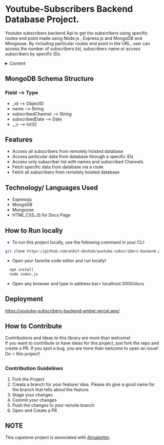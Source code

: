 #                                                      Youtube-Subscribers Backend Database Project.
Youtube subscribers backend Api to get the subscribers using specific routes end point made using Node.js , Express.js and MongoDB and Mongoose. By including particular routes end point in the URL, user can access the number of subscribers list,  subscribers name or access subscribers by specific IDs.

<!-- TABLE OF CONTENTS -->
<details>
    <summary>Content</summary>
    <ol>
        <li><a href="#demo">Introduction</a></li>
        <li><a href="#features">Features</a></li>
        <li><a href="#technology-languages-used">Technology/ Languages Used</a></li>
        <li><a href="#how-to-run-locally">How to Run Locally</a></li>
        <li><a href="#how-to-contribute">How to Contribute</a></li>
    </ol>
</details>


## **MongoDB Schema Structure**

### Field               -->       Type
- _id                 -->       ObjectID
- name                -->       String
- subscribedChannel   -->       String
- subscribedDate      -->       Date
- __v                 -->       Int32

## **Features**

- Access all subscribers from remotely hoisted database
- Access perticular data from database through a specific IDs
- Access only subscriber list with names and subscribed Channels
- Fetch specific data from database via a route
- Fetch all subscribers from remotely hoisted database

## **Technology/ Languages Used**

- Expressjs
- MongoDB
- Mongoose
- HTML,CSS,JS for Docs Page


<!-- HOW TO RUN LOCALLY -->

## **How to Run locally**
- To run this project locally, use the following command in your CLI:

```bash
git clone https://github.com/ankit-devhub/youtube-subscribers-backend.git
```
- Open your favorite code editor and run locally!
```bash
  npm install
  node index.js
```

- Open any browser and type in address bar> localhost:3000/docs

## **Deployment**
https://youtube-subscribers-backend-amber.vercel.app/


## **How to Contribute**

Contributions and ideas to this library are more than welcome! <br />
If you want to contribute or have ideas for this project, just fork the repo and create a PR. If you spot a bug, you are more than welcome to open an issue! Do ⭐ this project! 

### **Contribution Guidelines**
1. Fork the Project
2. Creata a branch for your feature/ idea. Please do give a good name for the branch that tells about the feature.
3. Stage your changes
4. Commit your changes
5. Push the changes to your remote branch
6. Open and Create a PR


## **NOTE**
  <p> This capstone project is associated with <a href="https://www.almabetter.com">Almabetter</a>.</p>


 
 
